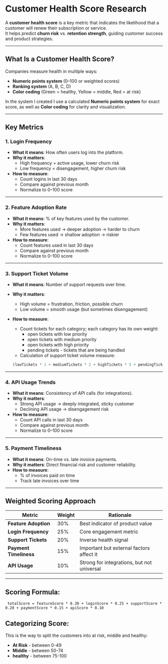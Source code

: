# Customer Health Score Research

A **customer health score** is a key metric that indicates the likelihood that a customer will renew their subscription or service.  
It helps predict **churn risk** vs. **retention strength**, guiding customer success and product strategies.  

---

## What Is a Customer Health Score?
Companies measure health in multiple ways:
- **Numeric points system** (0–100 or weighted scores)  
- **Ranking system** (A, B, C, D)  
- **Color coding** (Green = healthy, Yellow = middle, Red = at risk)

In the system I created I use a calculated **Numeric points system** for exact score, as well as **Color coding** for clarity and visualization.

---
## Key Metrics

### 1️. Login Frequency
- **What it means**: How often users log into the platform.  
- **Why it matters**:  
  - High frequency = active usage, lower churn risk  
  - Low frequency = disengagement, higher churn risk  
- **How to measure**:  
  - Count logins in last 30 days  
  - Compare against previous month  
  - Normalize to 0–100 score  

---

### 2️. Feature Adoption Rate
- **What it means**: % of key features used by the customer.  
- **Why it matters**:  
  - More features used → deeper adoption → harder to churn  
  - Few features used → shallow adoption → riskier  
- **How to measure**:  
  - Count features used in last 30 days  
  - Compare against previous month  
  - Normalize to 0–100 score  

---

### 3. Support Ticket Volume
- **What it means**: Number of support requests over time.  
- **Why it matters**:  
  - High volume = frustration, friction, possible churn  
  - Low volume = smooth usage (but sometimes disengagement)

- **How to measure**:  
  - Count tickets for each category; each category has its own weight:
    - open tickets with low priority
    - open tickets with medium priority
    - open tickets with high priority
    - pending tickets - tickets that are being handled
  -  Calculation of support ticket volume measure: 
  ```javascript 
  (lowTickets * 1 + mediumTickets * 2 + highTickets * 5 + pendingTickets * 1) / (lowTickets + mediumTickets + highTickets + pendingTickets) 
   ```

---

### 4. API Usage Trends
- **What it means**: Consistency of API calls (for integrations).  
- **Why it matters**:  
  - Strong API usage → deeply integrated, sticky customer  
  - Declining API usage → disengagement risk  
- **How to measure**:  
  - Count API calls in last 30 days   
  - Compare against previous month
  - Normalize to 0–100 score  

---

### 5. Payment Timeliness
- **What it means**: On-time vs. late invoice payments.  
- **Why it matters**: Direct financial risk and customer reliability.  
- **How to measure**:  
  - % of invoices paid on time  
  - Track late invoices over time  

---

## Weighted Scoring Approach

| Metric              | Weight | Rationale |
|---------------------|--------|-----------|
| **Feature Adoption** | 30% | Best indicator of product value |
| **Login Frequency**  | 25% | Core engagement metric |
| **Support Tickets**  | 20% | Inverse health signal |
| **Payment Timeliness** | 15% | Important but external factors affect it |
| **API Usage**        | 10% | Strong for integrations, but not universal |

---

## Scoring Formula:
` totalScore =
        featureScore * 0.30 +
        loginScore * 0.25 +
        supportScore * 0.20 +
        paymentScore * 0.15 +
        apiScore * 0.10`


## Categorizing Score:
This is the way to split the customers into at risk, middle and healthy:
* **At Risk** - between 0-49
* **Middle** - between 50-74
* **healthy** - between 75-100